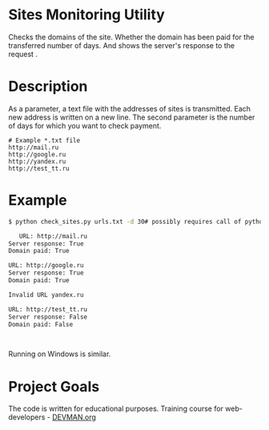# Sites Monitoring Utility


Checks the domains of the site.
Whether the domain has been paid for the transferred number of days.
And shows the server's response to the request .

# Description

As a parameter, a text file with the addresses of sites is transmitted. 
Each new address is written on a new line.
The second parameter is the number of days for which you want to check payment.
```text
# Example *.txt file
http://mail.ru
http://google.ru
http://yandex.ru
http://test_tt.ru
```

# Example

```bash
$ python check_sites.py urls.txt -d 30# possibly requires call of python3 executive instead of just python\

   URL: http://mail.ru
Server response: True
Domain paid: True

URL: http://google.ru
Server response: True
Domain paid: True

Invalid URL yandex.ru

URL: http://test_tt.ru
Server response: False
Domain paid: False

       
```
Running on Windows is similar.

# Project Goals

The code is written for educational purposes. Training course for web-developers - [DEVMAN.org](https://devman.org)
